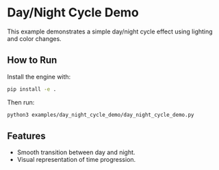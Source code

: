 # Day/Night Cycle Demo

This example demonstrates a simple day/night cycle effect using lighting and color changes.

## How to Run

Install the engine with:

```bash
pip install -e .
```

Then run:

```bash
python3 examples/day_night_cycle_demo/day_night_cycle_demo.py
```

## Features

- Smooth transition between day and night.
- Visual representation of time progression.


